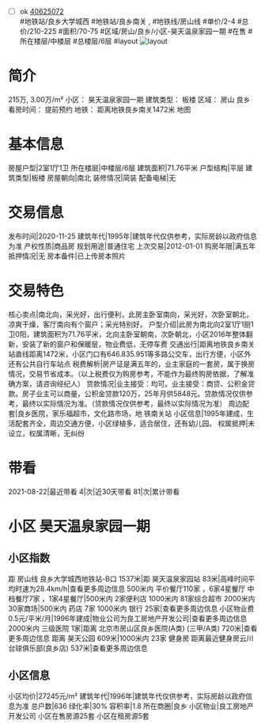 - [ ] ok [40625072](https://bj.5i5j.com/ershoufang/40625072.html)  
 #地铁站/良乡大学城西 #地铁站/良乡南关 ,  #地铁线/房山线
#单价/2-4 #总价/210-225 #面积/70-75   #区域/房山/良乡/小区-昊天温泉家园一期 #在售 #所在楼层/中楼层 #总楼层/6层 #layout 
![layout](http://image16.5i5j.com/erp/house/4062/40625072/huxing/bnkdgleg0b100c2a.jpg_P5.jpg) 
# 简介 
 215万,  3.00万/m² 
小区： 昊天温泉家园一期
建筑类型： 板楼
区域： 房山 良乡
看房时间： 提前预约
地铁： 距离地铁良乡南关1472米 地图
# 基本信息 
 房屋户型|2室1厅1卫
所在楼层|中楼层/6层
建筑面积|71.76平米
户型结构|平层
建筑类型|板楼
房屋朝向|南北
装修情况|简装
配备电梯|无
# 交易信息 
 发布时间|2020-11-25
建筑年代|1995年|建筑年代仅供参考，实际房龄以政府信息为准
产权性质|商品房
规划用途|普通住宅
上次交易|2012-01-01
购房年限|满五年
抵押情况|无
房本备件|已上传房本照片
# 交易特色 
 核心卖点|南北向，采光好，出行便利，此房主卧室南向，采光好，次卧室朝北，凉爽干燥，客厅南向有个窗户；采光特别好。
户型介绍|此房为南北向2室1厅1厨1卫0阳，建筑面积为71.76平米，北向主卧室朝南，次卧朝北，小区2016年整体翻新，安装了新的窗户和保暖层，物业费低，无停车费
交通出行|距离地铁良乡南关站直线距离1472米，小区门口有646.835.951等多路公交车，出行方便，小区外还有公共自行车站点
税费解析|房产证是满五年的，业主家庭的一套房，属于换房情况，交易节省成本。（以上税费仅为购房参考，不能作为最终购房依据，了解准确方案，请咨询经纪人）
贷款情况|业主接受：均可。业主接受：商贷、公积金贷款。房子业主可以商量，公积金贷款120万，25年月供5848元。贷款情况仅供参考，最终以实际情况为准。（贷款情况仅供参考，最终以实际情况为准）
周边配套|良乡医院，家乐福超市，文化路市场，地 铁南关站
小区信息|1995年建成，生活配套齐全，周边交通方便，小区绿植多，适合居住，还有幼儿园。
权属抵押|未设立，权属清晰，无纠纷
# 带看 
 2021-08-22|最近带看	 4|次|近30天带看	 81|次|累计带看
# 小区 昊天温泉家园一期
## 小区指数 
 距 房山线 良乡大学城西地铁站-B口 1537米|距 昊天温泉家园站 83米|高峰时间平均时速为28.4km/h|查看更多周边信息
500米内 平价餐厅110家 ，6家4星餐厅
中档餐厅7家 ，1家4星餐厅|500米内 2家便利店
1000米内 81家综合超市
2000米内 30家商场|500米内 药店 7家
1000米内 银行 25家|查看更多周边信息
小区物业费0.5元/平米/月|1996年建成|物业公司为良工房地产开发公司|查看更多周边信息
2000米内 三级医院 1家|距离 北京市房山区良乡医院(A类) (三甲/A类) 720米|查看更多周边信息
距离 昊天公园 609米|1000米内 23家 健身房
距离最近健身房云川台球俱乐部(良乡店) 537米|查看更多周边信息
## 小区信息 
 小区均价|27245元/m²
建筑年代|1996年|建筑年代仅供参考，实际房龄以政府信息为准
总户数|636
绿化率|30%
容积率|1.8
所在商圈|良乡
小区物业|良工房地产开发公司
小区在售房源25套
小区在租房源5套
